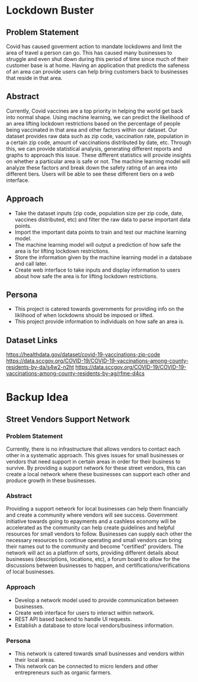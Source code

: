 # Lockdown Buster

## Problem Statement
Covid has caused goverment action to mandate lockdowns and limit the area of travel a person can go. This has caused many businesses to struggle and even shut down during this period of time since much of their customer base is at home. Having an application that predicts the safeness of an area can provide users can help bring customers back to businesses that reside in that area. 

## Abstract
Currently, Covid vaccines are a top priority in helping the world get back into normal shape. Using machine learning, we can predict the likelihood of an area lifting lockdown restrictions based on the percentage of people being vaccinated in that area and other factors within our dataset. Our dataset provides raw data such as zip code, vaccination rate, population in a certain zip code, amount of vaccinations distributed by date, etc. Through this, we can provide statistical analysis, generating different reports and graphs to approach this issue. These different statistics will provide insights on whether a particular area is safe or not. The machine learning model will analyze these factors and break down the safety rating of an area into different tiers. Users will be able to see these different tiers on a web interface.

## Approach
- Take the dataset inputs (zip code, population size per zip code, date, vaccines distributed, etc) and filter the raw data to parse important data points.
- Import the important data points to train and test our machine learning model.
- The machine learning model will output a prediction of how safe the area is for lifting lockdown restrictions.
- Store the information given by the machine learning model in a database and call later.
- Create web interface to take inputs and display information to users about how safe the area is for lifting lockdown restrictions.

## Persona
- This project is catered towards governments for providing info on the liklihood of when lockdowns should be imposed or lifted.
- This project provide information to individuals on how safe an area is.

## Dataset Links
https://healthdata.gov/dataset/covid-19-vaccinations-zip-code
https://data.sccgov.org/COVID-19/COVID-19-vaccinations-among-county-residents-by-da/s4w2-n2ht
https://data.sccgov.org/COVID-19/COVID-19-vaccinations-among-county-residents-by-ag/rfme-d4cs


# Backup Idea

## Street Vendors Support Network

### Problem Statement
Currently, there is no infrastructure that allows vendors to contact each other in a systematic approach. This gives issues for small businesses or vendors that need support in certain areas in order for their business to survive. By providing a support network for these street vendors, this can create a local network where these businesses can support each other and produce growth in these businesses. 

### Abstract
Providing a support network for local businesses can help them financially and create a community where vendors will see success. Government initiative towards going to epayments and a cashless economy will be accelerated as the community can help create guidelines and helpful resources for small vendors to follow. Businesses can supply each other the necessary resources to continue operating and small vendors can bring their names out to the community and become "certified" providers. The network will act as a platform of sorts, providing different details about businesses (descriptions, locations, etc), a forum board to allow for the discussions between businesses to happen, and certifications/verifications of local businesses.

### Approach
- Develop a network model used to provide communication between businesses.
- Create web interface for users to interact within network.
- REST API based backend to handle UI requests.
- Establish a database to store local vendors/business information.

### Persona
- This network is catered towards small businesses and vendors within their local areas.
- This network can be connected to micro lenders and other entrepreneurs such as organic farmers.

